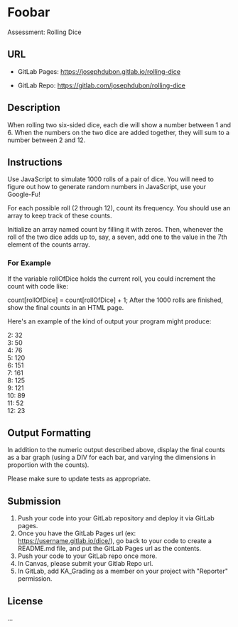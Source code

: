 # Foobar

Assessment: Rolling Dice

## URL

- GitLab Pages: https://josephdubon.gitlab.io/rolling-dice

- GitLab Repo: https://gitlab.com/josephdubon/rolling-dice

## Description

When rolling two six-sided dice, each die will show a number between 1 and 6. When the numbers on the two dice are added together, they will sum to a number between 2 and 12.

## Instructions

Use JavaScript to simulate 1000 rolls of a pair of dice. You will need to figure out how to generate random numbers in JavaScript, use your Google-Fu!

For each possible roll (2 through 12), count its frequency. You should use an array to keep track of these counts.

Initialize an array named count by filling it with zeros. Then, whenever the roll of the two dice adds up to, say, a seven, add one to the value in the 7th element of the counts array.

### For Example 

If the variable rollOfDice holds the current roll, you could increment the count with code like:

count[rollOfDice] = count[rollOfDice] + 1;
After the 1000 rolls are finished, show the final counts in an HTML page.

Here's an example of the kind of output your program might produce:

2: 32  
3: 50  
4: 76  
5: 120  
6: 151  
7: 161  
8: 125  
9: 121  
10: 89  
11: 52  
12: 23

## Output Formatting

In addition to the numeric output described above, display the final counts as a bar graph (using a DIV for each bar, and varying the dimensions in proportion with the counts).

Please make sure to update tests as appropriate.

## Submission

1. Push your code into your GitLab repository and deploy it via GitLab pages.
2. Once you have the GitLab Pages url (ex: https://username.gitlab.io/dice/), go back to your code to create a README.md file, and put the GitLab Pages url as the contents.
3. Push your code to your GitLab repo once more.
4. In Canvas, please submit your Gitlab Repo url.
5. In GitLab, add KA_Grading as a member on your project with "Reporter" permission.

## License

...

